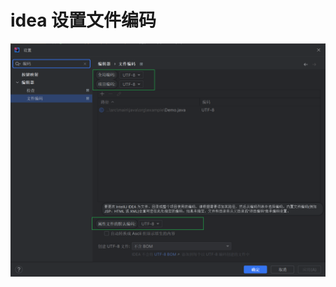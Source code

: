 # idea 设置文件编码

​![image-20230109091231628](assets/image-20230109091231628-20230114123734-lgq9drc.png)​

‍
